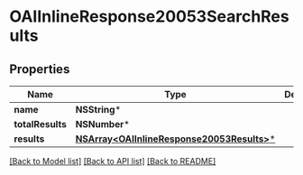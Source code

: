 # OAIInlineResponse20053SearchResults

## Properties
Name | Type | Description | Notes
------------ | ------------- | ------------- | -------------
**name** | **NSString*** |  | 
**totalResults** | **NSNumber*** |  | 
**results** | [**NSArray&lt;OAIInlineResponse20053Results&gt;***](OAIInlineResponse20053Results.md) |  | [optional] 

[[Back to Model list]](../README.md#documentation-for-models) [[Back to API list]](../README.md#documentation-for-api-endpoints) [[Back to README]](../README.md)


